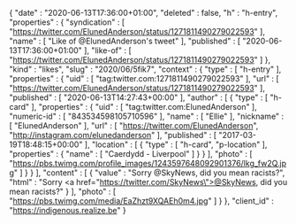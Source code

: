 {
  "date" : "2020-06-13T17:36:00+01:00",
  "deleted" : false,
  "h" : "h-entry",
  "properties" : {
    "syndication" : [ "https://twitter.com/ElunedAnderson/status/1271811490279022593" ],
    "name" : [ "Like of @ElunedAnderson's tweet" ],
    "published" : [ "2020-06-13T17:36:00+01:00" ],
    "like-of" : [ "https://twitter.com/ElunedAnderson/status/1271811490279022593" ]
  },
  "kind" : "likes",
  "slug" : "2020/06/5fik7",
  "context" : {
    "type" : [ "h-entry" ],
    "properties" : {
      "uid" : [ "tag:twitter.com:1271811490279022593" ],
      "url" : [ "https://twitter.com/ElunedAnderson/status/1271811490279022593" ],
      "published" : [ "2020-06-13T14:27:43+00:00" ],
      "author" : [ {
        "type" : [ "h-card" ],
        "properties" : {
          "uid" : [ "tag:twitter.com:ElunedAnderson" ],
          "numeric-id" : [ "843534598105710596" ],
          "name" : [ "Ellie" ],
          "nickname" : [ "ElunedAnderson" ],
          "url" : [ "https://twitter.com/ElunedAnderson", "http://instagram.com/elunedanderson" ],
          "published" : [ "2017-03-19T18:48:15+00:00" ],
          "location" : [ {
            "type" : [ "h-card", "p-location" ],
            "properties" : {
              "name" : [ "Caerdydd - Liverpool" ]
            }
          } ],
          "photo" : [ "https://pbs.twimg.com/profile_images/1243597648092901376/lkg_fw2Q.jpg" ]
        }
      } ],
      "content" : [ {
        "value" : "Sorry @SkyNews, did you mean racists?",
        "html" : "Sorry <a href=\"https://twitter.com/SkyNews\">@SkyNews</a>, did you mean racists?"
      } ],
      "photo" : [ "https://pbs.twimg.com/media/EaZhzt9XQAEh0m4.jpg" ]
    }
  },
  "client_id" : "https://indigenous.realize.be"
}
